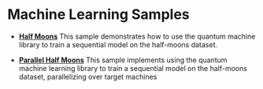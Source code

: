 # Machine Learning Samples

- **[Half Moons](./half-moons)**
This sample demonstrates how to use the quantum machine library to train a sequential model on the half-moons dataset.

- **[Parallel Half Moons](./parallel-half-moons)**
This sample implements using the quantum machine learning library to train a sequential model on the half-moons dataset, parallelizing over target machines
